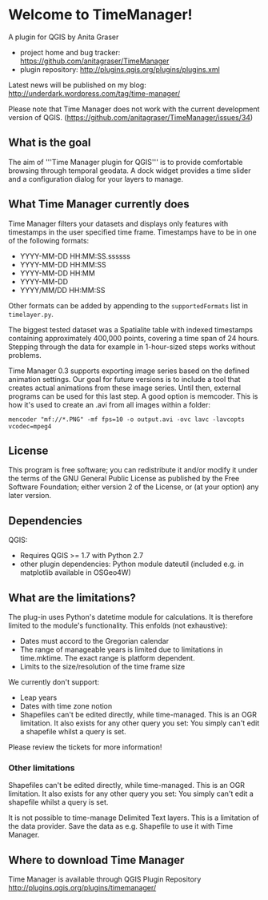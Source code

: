 # Welcome to TimeManager!

A plugin for QGIS by Anita Graser 

* project home and bug tracker: https://github.com/anitagraser/TimeManager
* plugin repository: http://plugins.qgis.org/plugins/plugins.xml

Latest news will be published on my blog: http://underdark.wordpress.com/tag/time-manager/

Please note that Time Manager does not work with the current development version of QGIS. (https://github.com/anitagraser/TimeManager/issues/34)

## What is the goal

The aim of '''Time Manager plugin for QGIS''' is to provide comfortable browsing through temporal geodata. A dock widget provides a time slider and a configuration dialog for your layers to manage.

## What Time Manager currently does

Time Manager filters your datasets and displays only features with timestamps in the user specified time frame. Timestamps have to be in one of the following formats:

* YYYY-MM-DD HH:MM:SS.ssssss
* YYYY-MM-DD HH:MM:SS
* YYYY-MM-DD HH:MM
* YYYY-MM-DD
* YYYY/MM/DD HH:MM:SS

Other formats can be added by appending to the `supportedFormats` list in `timelayer.py`.

The biggest tested dataset was a Spatialite table with indexed timestamps containing approximately 400,000 points, covering a time span of 24 hours. Stepping through the data for example in 1-hour-sized steps works without problems.

Time Manager 0.3 supports exporting image series based on the defined animation settings. Our goal for future versions is to include a tool that creates actual animations from these image series. Until then, external programs can be used for this last step. A good option is memcoder. This is how it's used to create an .avi from all images within a folder:

``mencoder "mf://*.PNG" -mf fps=10 -o output.avi -ovc lavc -lavcopts vcodec=mpeg4``

## License

This program is free software; you can redistribute it and/or modify
it under the terms of the GNU General Public License as published by
the Free Software Foundation; either version 2 of the License, or
(at your option) any later version.

## Dependencies

QGIS:

* Requires QGIS >= 1.7 with Python 2.7
* other plugin dependencies: Python module dateutil (included e.g. in matplotlib available in OSGeo4W)

## What are the limitations?

The plug-in uses Python's datetime module for calculations. It is therefore limited to the module's functionality. This enfolds (not exhaustive):

* Dates must accord to the Gregorian calendar
* The range of manageable years is limited due to limitations in time.mktime. The exact range is platform dependent.
* Limits to the size/resolution of the time frame size

We currently don't support:

* Leap years
* Dates with time zone notion
* Shapefiles can't be edited directly, while time-managed. This is an OGR limitation. It also exists for any other query you set: You simply can't edit a shapefile whilst a query is set.

Please review the tickets for more information!

### Other limitations

Shapefiles can't be edited directly, while time-managed. This is an OGR limitation. It also exists for any other query you set: You simply can't edit a shapefile whilst a query is set.

It is not possible to time-manage Delimited Text layers. This is a limitation of the data provider. Save the data as e.g. Shapefile to use it with Time Manager.

## Where to download Time Manager

Time Manager is available through QGIS Plugin Repository http://plugins.qgis.org/plugins/timemanager/
